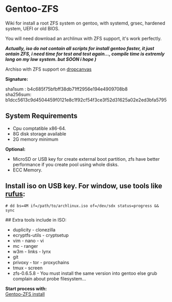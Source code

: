 # Gentoo-ZFS
Wiki for install a root ZFS system on gentoo, with systemd, grsec, hardened system, UEFI or old BIOS.

You will need download an archlinux with ZFS support, it's work perfectly.

***Actually, iso do not contain all scripts for install gentoo faster, it just ontain ZFS, i need time for test and test again..., compile time is extremly long on my low system. but SOON i hope )***

Archiso with ZFS support on [dropcanvas](http://dropcanvas.com/0hr5c)

**Signature:**

sha1sum : b4c685f75bfbff38db71ff2956e194e4909708b8  
sha256sum: b1dcc5613c9d4504459f0121e8c1f92cf54f3ce3f52d31625a02e2ed3bfa5795

## System Requirements
* Cpu comptatible x86-64.
* 8G disk storage available
* 2G memory minimum
    
**Optional:**
* MicroSD or USB key for create external boot partition, zfs have better performance if you create pool using whole disks.
* ECC Memory.

## Install iso on USB key. For window, use tools like [rufus](https://rufus.akeo.ie/):  

    # dd bs=4M if=/path/to/archlinux.iso of=/dev/sdx status=progress && sync

## Extra tools include in ISO:
* duplicity - clonezilla
* ecryptfs-utils - cryptsetup
* vim - nano - vi
* mc - ranger
* w3m - links - lynx
* git
* privoxy - tor - proxychains
* tmux - screen
* zfs-0.6.5.8 - You must install the same version into gentoo else grub complain about probe filesystem...

**Start process with:**  
[Gentoo-ZFS install](https://github.com/szorfein/Gentoo-ZFS/wiki/gentoo-zfs)  
